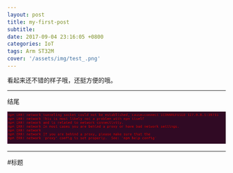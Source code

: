 ```yaml
---
layout: post
title: my-first-post
subtitle:
date: 2017-09-04 23:16:05 +0800
categories: IoT
tags: Arm ST32M
cover: '/assets/img/test_.png'
---
```


看起来还不错的样子哦，还挺方便的哦。

-----
结尾

![test ](/assets/img/test_.png)

-----------
#标题
